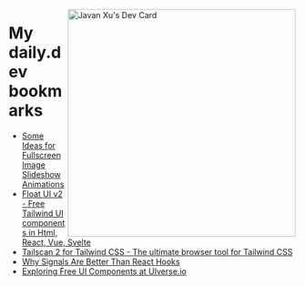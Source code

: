 
<a href="https://app.daily.dev/JavanXU"><img align="right" src="https://api.daily.dev/devcards/e45a150971844cd6959a94bb94e861ea.png?r=quw" width="400" alt="Javan Xu's Dev Card"/></a>

# My daily.dev bookmarks
<!-- daily.dev BOOKMARKS:START -->
- [Some Ideas for Fullscreen Image Slideshow Animations](https://app.daily.dev/posts/G6AnG3P8e?utm_source=rss&utm_medium=bookmarks&utm_campaign=6ueXw3FRNQzpNtewCDbI6)
- [Float UI v2 - Free Tailwind UI components in Html, React, Vue, Svelte](https://app.daily.dev/posts/lUBOmNDVT?utm_source=rss&utm_medium=bookmarks&utm_campaign=6ueXw3FRNQzpNtewCDbI6)
- [Tailscan 2 for Tailwind CSS - The ultimate browser tool for Tailwind CSS](https://app.daily.dev/posts/eaxMIqf2C?utm_source=rss&utm_medium=bookmarks&utm_campaign=6ueXw3FRNQzpNtewCDbI6)
- [Why Signals Are Better Than React Hooks](https://app.daily.dev/posts/Dgesd3RRx?utm_source=rss&utm_medium=bookmarks&utm_campaign=6ueXw3FRNQzpNtewCDbI6)
- [Exploring Free UI Components at UIverse.io](https://app.daily.dev/posts/4Qq6lHf44?utm_source=rss&utm_medium=bookmarks&utm_campaign=6ueXw3FRNQzpNtewCDbI6)
<!-- daily.dev BOOKMARKS:END -->
